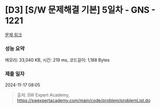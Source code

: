 # [D3] [S/W 문제해결 기본] 5일차 - GNS - 1221 

[문제 링크](https://swexpertacademy.com/main/code/problem/problemDetail.do?contestProbId=AV14jJh6ACYCFAYD) 

### 성능 요약

메모리: 33,040 KB, 시간: 219 ms, 코드길이: 1,188 Bytes

### 제출 일자

2024-11-17 08:05



> 출처: SW Expert Academy, https://swexpertacademy.com/main/code/problem/problemList.do